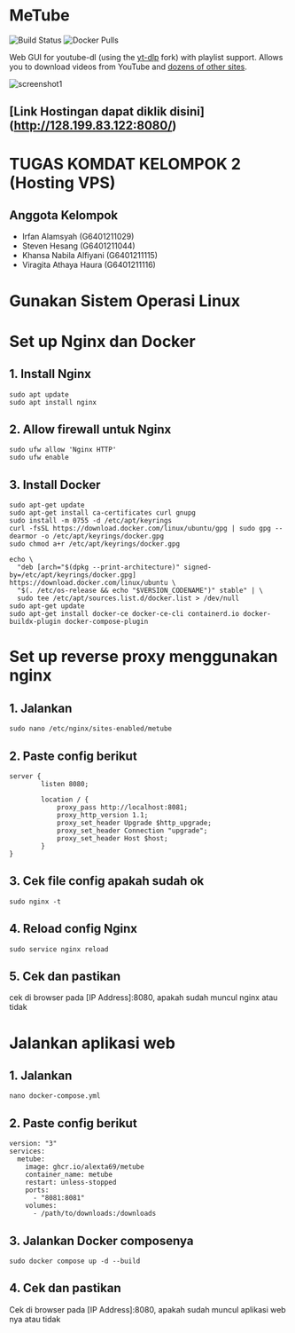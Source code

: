 # MeTube

![Build Status](https://github.com/alexta69/metube/actions/workflows/main.yml/badge.svg)
![Docker Pulls](https://img.shields.io/docker/pulls/alexta69/metube.svg)

Web GUI for youtube-dl (using the [yt-dlp](https://github.com/yt-dlp/yt-dlp) fork) with playlist support. Allows you to download videos from YouTube and [dozens of other sites](https://github.com/yt-dlp/yt-dlp/blob/master/supportedsites.md).

![screenshot1](https://github.com/alexta69/metube/raw/master/screenshot.gif)

## [Link Hostingan dapat diklik disini] (http://128.199.83.122:8080/)
# TUGAS KOMDAT KELOMPOK 2 (Hosting VPS)

## Anggota Kelompok

 - Irfan Alamsyah (G6401211029)
 - Steven Hesang (G6401211044)
 - Khansa Nabila Alfiyani (G6401211115)
 - Viragita Athaya Haura (G6401211116)

# Gunakan Sistem Operasi Linux

# Set up Nginx dan Docker

## 1. Install Nginx
```
sudo apt update
sudo apt install nginx
```

## 2. Allow firewall untuk Nginx
```
sudo ufw allow 'Nginx HTTP'
sudo ufw enable
```

## 3. Install Docker
```
sudo apt-get update
sudo apt-get install ca-certificates curl gnupg
sudo install -m 0755 -d /etc/apt/keyrings
curl -fsSL https://download.docker.com/linux/ubuntu/gpg | sudo gpg --dearmor -o /etc/apt/keyrings/docker.gpg
sudo chmod a+r /etc/apt/keyrings/docker.gpg

echo \
  "deb [arch="$(dpkg --print-architecture)" signed-by=/etc/apt/keyrings/docker.gpg] https://download.docker.com/linux/ubuntu \
  "$(. /etc/os-release && echo "$VERSION_CODENAME")" stable" | \
  sudo tee /etc/apt/sources.list.d/docker.list > /dev/null
sudo apt-get update
sudo apt-get install docker-ce docker-ce-cli containerd.io docker-buildx-plugin docker-compose-plugin
```

# Set up reverse proxy menggunakan nginx

## 1. Jalankan
```
sudo nano /etc/nginx/sites-enabled/metube
```

##  2. Paste config berikut
```
server {
        listen 8080;

        location / {
            proxy_pass http://localhost:8081;
            proxy_http_version 1.1;
            proxy_set_header Upgrade $http_upgrade;
            proxy_set_header Connection "upgrade";
            proxy_set_header Host $host;
        }
}
```

## 3. Cek file config apakah sudah ok
```
sudo nginx -t
```

## 4. Reload config Nginx
```
sudo service nginx reload
```

## 5. Cek dan pastikan
cek di browser pada [IP Address]:8080, apakah sudah muncul nginx atau tidak

# Jalankan aplikasi web

## 1. Jalankan
```
nano docker-compose.yml
```

## 2. Paste config berikut
```
version: "3"
services:
  metube:
    image: ghcr.io/alexta69/metube
    container_name: metube
    restart: unless-stopped
    ports:
      - "8081:8081"
    volumes:
      - /path/to/downloads:/downloads
```

## 3. Jalankan Docker composenya
```
sudo docker compose up -d --build
```

## 4. Cek dan pastikan
Cek di browser pada [IP Address]:8080, apakah sudah muncul aplikasi web nya atau tidak

